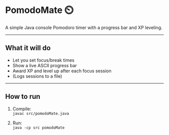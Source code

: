 # PomodoMate ⏲️

A simple Java console Pomodoro timer with a progress bar and XP leveling.

---

## What it will do

- Let you set focus/break times
- Show a live ASCII progress bar
- Award XP and level up after each focus session
- (Logs sessions to a file)

---

## How to run

1. Compile:  
   `javac src/pomodoMate.java`

2. Run:  
   `java -cp src pomodoMate`